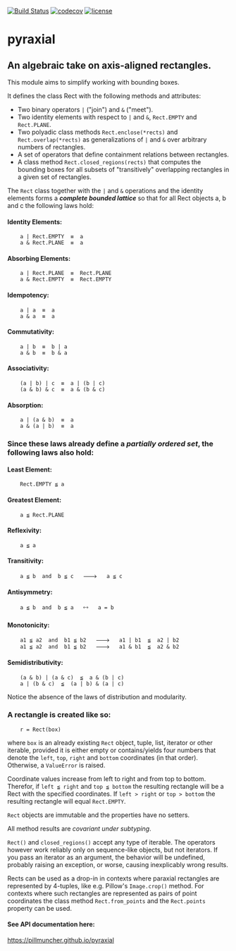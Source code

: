 [![Build Status](https://app.travis-ci.com/pillmuncher/pyraxial.svg?branch=main)](https://app.travis-ci.com/pillmuncher/pyraxial)
[![codecov](https://codecov.io/gh/pillmuncher/pyraxial/branch/main/graph/badge.svg?token=3Q4CRWL8SX)](https://codecov.io/gh/pillmuncher/pyraxial)
[![license](https://img.shields.io/badge/license-MIT-brightgreen)](https://img.shields.io/badge/license-MIT-brightgreen)
# pyraxial
## An algebraic take on axis-aligned rectangles.

This module aims to simplify working with bounding boxes.


It defines the class Rect with the following methods and attributes:
  - Two binary operators `|` ("join") and `&` ("meet").
  - Two identity elements with respect to `|` and `&`, `Rect.EMPTY` and `Rect.PLANE`.
  - Two polyadic class methods `Rect.enclose(*rects)` and `Rect.overlap(*rects)`
    as generalizations of `|` and `&` over arbitrary numbers of rectangles.
  - A set of operators that define containment relations between rectangles.
  - A class method `Rect.closed_regions(rects)` that computes the bounding boxes
    for all subsets of "transitively" overlapping rectangles in a given set of
    rectangles.


The `Rect` class together with the `|` and `&` operations and the identity elements
forms a ***complete bounded lattice*** so that for all Rect objects a, b and c the
following laws hold:

#### Identity Elements:
```
    a | Rect.EMPTY  ≡  a
    a & Rect.PLANE  ≡  a
```

#### Absorbing Elements:
```
    a | Rect.PLANE  ≡  Rect.PLANE
    a & Rect.EMPTY  ≡  Rect.EMPTY
```

#### Idempotency:
```
    a | a  ≡  a
    a & a  ≡  a
```

#### Commutativity:
```
    a | b  ≡  b | a
    a & b  ≡  b & a
```

#### Associativity:
```
    (a | b) | c  ≡  a | (b | c)
    (a & b) & c  ≡  a & (b & c)
```

#### Absorption:
```
    a | (a & b)  ≡  a
    a & (a | b)  ≡  a
```



### Since these laws already define a *partially ordered set*, the following laws also hold:

#### Least Element:
```
    Rect.EMPTY ≦ a
```

#### Greatest Element:
```
    a ≦ Rect.PLANE
```

#### Reflexivity:
```
    a ≦ a
```

#### Transitivity:
```
    a ≦ b  and  b ≦ c   🡒   a ≦ c
```

#### Antisymmetry:
```
    a ≦ b  and  b ≦ a   🡘   a = b
```

#### Monotonicity:
```
    a1 ≦ a2  and  b1 ≦ b2   🡒   a1 | b1  ≦  a2 | b2
    a1 ≦ a2  and  b1 ≦ b2   🡒   a1 & b1  ≦  a2 & b2
```

#### Semidistributivity:
```
    (a & b) | (a & c)  ≦  a & (b | c)
    a | (b & c)  ≦  (a | b) & (a | c)
```

Notice the absence of the laws of distribution and modularity.


### A rectangle is created like so:
```
    r = Rect(box)
```

where `box` is an already existing `Rect` object, tuple, list, iterator or other
iterable, provided it is either empty or contains/yields four numbers that
denote the `left`, `top`, `right` and `bottom` coordinates (in that order). Otherwise,
a `ValueError` is raised.

Coordinate values increase from left to right and from top to bottom.
Therefor, if `left ≦ right` and `top ≦ bottom` the resulting rectangle will be a
Rect with the specified coordinates.  If `left > right` or `top > bottom` the
resulting rectangle will equal `Rect.EMPTY`.

`Rect` objects are immutable and the properties have no setters.

All method results are *covariant under subtyping*.


`Rect()` and `closed_regions()` accept any type of iterable.  The operators however
work reliably only on sequence-like objects, but not iterators.  If you pass an
iterator as an argument, the behavior will be undefined, probably raising an
exception, or worse, causing inexplicably wrong results.

Rects can be used as a drop-in in contexts where paraxial rectangles are
represented by 4-tuples, like e.g. Pillow's `Image.crop()` method. For contexts
where such rectangles are represented as pairs of point coordinates the class
method `Rect.from_points` and the `Rect.points` property can be used.


#### See API documentation here:
https://pillmuncher.github.io/pyraxial
